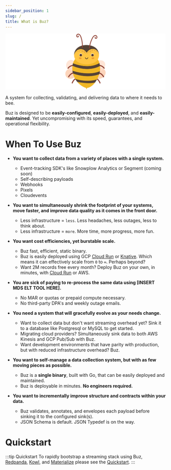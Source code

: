 ```yaml
---
sidebar_position: 1
slug: /
title: What is Buz?
---
```


![buzz](../../static/img/buzz.png)

A system for collecting, validating, and delivering data to where it needs to bee.

Buz is designed to be **easily-configured**, **easily-deployed**, and **easily-maintained**. Yet uncompromising with its speed, guarantees, and operational flexibility.


# When To Use Buz
- **You want to collect data from a variety of places with a single system.**
    - Event-tracking SDK's like Snowplow Analytics or Segment (coming soon)
    - Self-describing payloads
    - Webhooks
    - Pixels
    - Cloudevents

- **You want to simultaneously shrink the footprint of your systems, move faster, and improve data quality as it comes in the front door.**
    - Less infrastructure = `less`. Less headaches, less outages, less to think about.
    - Less infrastructure = `more`. More time, more progress, more fun.

- **You want cost efficiencies, yet burstable scale.**
    - Buz fast, efficient, static binary.
    - Buz is easily deployed using GCP [Cloud Run](https://cloud.google.com/run) or [Knative](https://knative.dev/docs/). Which means it can effectively scale from `0` to `∞`. Perhaps beyond?
    - Want 2M records free every month? Deploy Buz on your own, in minutes, with [Cloud Run](https://cloud.google.com/free/docs/gcp-free-tier/#cloud-run) or AWS.

- **You are sick of paying to re-process the same data using [INSERT MDS ELT TOOL HERE].**
    - No MAR or quotas or prepaid compute necessary.
    - No third-party DPA's and weekly outage emails.

- **You need a system that will gracefully evolve as your needs change.**
    - Want to collect data but don't want streaming overhead yet? Sink it to a database like Postgresql or MySQL to get started.
    - Migrating cloud providers? Simultaneously sink data to both AWS Kinesis and GCP Pub/Sub with Buz.
    - Want development environments that have parity with production, but with reduced infrastructure overhead? Buz.

- **You want to self-manage a data collection system, but with as few moving pieces as possible.**
    - Buz is a **single binary**, built with Go, that can be easily deployed and maintained.
    - Buz is deployable in minutes. **No engineers required.**

- **You want to incrementally improve structure and contracts within your data.**
    - Buz validates, annotates, and envelopes each payload before sinking it to the configured sink(s).
    - JSON Schema is default. JSON Typedef is on the way.


# Quickstart

:::tip Quickstart
To rapidly bootstrap a streaming stack using Buz, [Redpanda](https://github.com/redpanda-data/), [Kowl](https://github.com/cloudhut/kowl/), and [Materialize](https://github.com/MaterializeInc/materialize) please see the [Quickstart](/examples/quickstart).
:::
